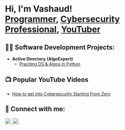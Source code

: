 <h1>Hi, I'm Vashaud! <br/><a href="https://github.com/VWrightTech">Programmer</a>, <a href="https://www.linkedin.com/in/VashaudWright/">Cybersecurity Professional</a>, <a href="https://www.youtube.com/c/jVKWTech">YouTuber</a></h1>

<h2>👨‍💻 Software Development Projects:</h2>

- <b>Active Directory (AlgoExpert)</b>
  - [Praciting DS & Algos in Python](https://github.com/joshmadakor1/Algorithms-Practice)


<h2>📺 Popular YouTube Videos</h2>

- [How to get into Cybersecurity Starting From Zero](https://www.youtube.com/watch?v=a83ASGn_V_s)

<h2> 🤳 Connect with me:</h2>

[<img align="left" alt="JVKWTech | YouTube" width="22px" src="https://cdn.jsdelivr.net/npm/simple-icons@v3/icons/youtube.svg" />][youtube]
[<img align="left" alt="VashaudWright | LinkedIn" width="22px" src="https://cdn.jsdelivr.net/npm/simple-icons@v3/icons/linkedin.svg" />][linkedin]


[youtube]: https://www.youtube.com/c/VKWTech
[linkedin]: https://linkedin.com/in/VashaudWright

<!--
**joshmadakor1/joshmadakor1** is a ✨ _special_ ✨ repository because its `README.md` (this file) appears on your GitHub profile.

Here are some ideas to get you started:

- 🔭 I’m currently working on ...
- 🌱 I’m currently learning ...
- 👯 I’m looking to collaborate on ...
- 🤔 I’m looking for help with ...
- 💬 Ask me about ...
- 📫 How to reach me: ...
- 😄 Pronouns: ...
- ⚡ Fun fact: ...
-->
